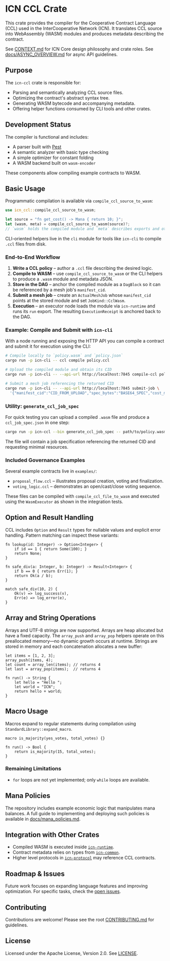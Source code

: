# ICN CCL Crate

This crate provides the compiler for the Cooperative Contract Language (CCL) used in the InterCooperative Network (ICN). It translates CCL source into WebAssembly (WASM) modules and produces metadata describing the contract.

See [CONTEXT.md](../CONTEXT.md) for ICN Core design philosophy and crate roles.
See [docs/ASYNC_OVERVIEW.md](../docs/ASYNC_OVERVIEW.md) for async API guidelines.

## Purpose

The `icn-ccl` crate is responsible for:

* Parsing and semantically analyzing CCL source files.
* Optimizing the contract's abstract syntax tree.
* Generating WASM bytecode and accompanying metadata.
* Offering helper functions consumed by CLI tools and other crates.

## Development Status

The compiler is functional and includes:

* A parser built with [Pest](https://pest.rs)
* A semantic analyzer with basic type checking
* A simple optimizer for constant folding
* A WASM backend built on `wasm-encoder`

These components allow compiling example contracts to WASM.

## Basic Usage

Programmatic compilation is available via `compile_ccl_source_to_wasm`:

```rust
use icn_ccl::compile_ccl_source_to_wasm;

let source = "fn get_cost() -> Mana { return 10; }";
let (wasm, meta) = compile_ccl_source_to_wasm(source)?;
// `wasm` holds the compiled module and `meta` describes exports and other info
```

CLI-oriented helpers live in the `cli` module for tools like `icn-cli` to compile `.ccl` files from disk.

### End-to-End Workflow

1. **Write a CCL policy** – author a `.ccl` file describing the desired logic.
2. **Compile to WASM** – use `compile_ccl_source_to_wasm` or the CLI helpers to
   produce a `.wasm` module and metadata JSON.
3. **Store in the DAG** – anchor the compiled module as a `DagBlock` so it can
   be referenced by a mesh job's `manifest_cid`.
4. **Submit a mesh job** – create an `ActualMeshJob` whose `manifest_cid` points
   at the stored module and set `JobKind::CclWasm`.
5. **Execution** – an executor node loads the module via `icn-runtime` and runs
   its `run` export. The resulting `ExecutionReceipt` is anchored back to the
   DAG.

### Example: Compile and Submit with `icn-cli`

With a node running and exposing the HTTP API you can compile a contract and
submit it for execution using the CLI:

```bash
# Compile locally to `policy.wasm` and `policy.json`
cargo run -p icn-cli -- ccl compile policy.ccl

# Upload the compiled module and obtain its CID
cargo run -p icn-cli -- --api-url http://localhost:7845 compile-ccl policy.ccl

# Submit a mesh job referencing the returned CID
cargo run -p icn-cli -- --api-url http://localhost:7845 submit-job \
  '{"manifest_cid":"CID_FROM_UPLOAD","spec_bytes":"BASE64_SPEC","cost_mana":0}'
```

### Utility: `generate_ccl_job_spec`

For quick testing you can upload a compiled `.wasm` file and produce a
`ccl_job_spec.json` in one step:

```bash
cargo run -p icn-ccl --bin generate_ccl_job_spec -- path/to/policy.wasm http://localhost:7845
```

The file will contain a job specification referencing the returned CID and
requesting minimal resources.

### Included Governance Examples

Several example contracts live in `examples/`:

* `proposal_flow.ccl` – illustrates proposal creation, voting and finalization.
* `voting_logic.ccl` – demonstrates an open/cast/close voting sequence.

These files can be compiled with `compile_ccl_file_to_wasm` and executed using
the `WasmExecutor` as shown in the integration tests.

## Option and Result Handling

CCL includes `Option` and `Result` types for nullable values and explicit error
handling. Pattern matching can inspect these variants:

```ccl
fn lookup(id: Integer) -> Option<Integer> {
    if id == 1 { return Some(100); }
    return None;
}

fn safe_div(a: Integer, b: Integer) -> Result<Integer> {
    if b == 0 { return Err(1); }
    return Ok(a / b);
}

match safe_div(10, 2) {
    Ok(v) => log_success(v),
    Err(e) => log_error(e),
}
```

## Array and String Operations

Arrays and UTF-8 strings are now supported. Arrays are heap allocated but have
a fixed capacity. The `array_push` and `array_pop` helpers operate on this
preallocated memory—no dynamic growth occurs at runtime. Strings are stored in
memory and each concatenation allocates a new buffer:

```ccl
let items = [1, 2, 3];
array_push(items, 4);
let count = array_len(items); // returns 4
let last = array_pop(items);  // returns 4
```

```ccl
fn run() -> String {
    let hello = "Hello ";
    let world = "ICN";
    return hello + world;
}
```

## Macro Usage

Macros expand to regular statements during compilation using
`StandardLibrary::expand_macro`.

```ccl
macro is_majority(yes_votes, total_votes) {}

fn run() -> Bool {
    return is_majority(15, total_votes);
}
```

### Remaining Limitations

- `for` loops are not yet implemented; only `while` loops are available.

## Mana Policies

The repository includes example economic logic that manipulates mana balances. A
full guide to implementing and deploying such policies is available in
[docs/mana_policies.md](../docs/mana_policies.md).

## Integration with Other Crates

* Compiled WASM is executed inside [`icn-runtime`](../crates/icn-runtime/README.md).
* Contract metadata relies on types from [`icn-common`](../crates/icn-common/README.md).
* Higher level protocols in [`icn-protocol`](../crates/icn-protocol/README.md) may reference CCL contracts.

## Roadmap & Issues

Future work focuses on expanding language features and improving optimization. For specific tasks, check the [open issues](https://github.com/InterCooperative/icn-core/issues?q=label%3Accl).

## Contributing

Contributions are welcome! Please see the root [CONTRIBUTING.md](../CONTRIBUTING.md) for guidelines.

## License

Licensed under the Apache License, Version 2.0. See [LICENSE](../LICENSE).

